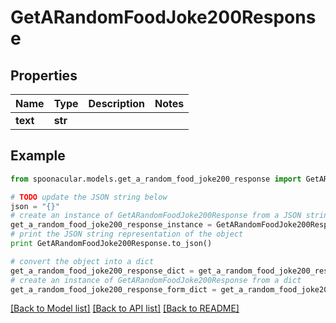# GetARandomFoodJoke200Response



## Properties

Name | Type | Description | Notes
------------ | ------------- | ------------- | -------------
**text** | **str** |  | 

## Example

```python
from spoonacular.models.get_a_random_food_joke200_response import GetARandomFoodJoke200Response

# TODO update the JSON string below
json = "{}"
# create an instance of GetARandomFoodJoke200Response from a JSON string
get_a_random_food_joke200_response_instance = GetARandomFoodJoke200Response.from_json(json)
# print the JSON string representation of the object
print GetARandomFoodJoke200Response.to_json()

# convert the object into a dict
get_a_random_food_joke200_response_dict = get_a_random_food_joke200_response_instance.to_dict()
# create an instance of GetARandomFoodJoke200Response from a dict
get_a_random_food_joke200_response_form_dict = get_a_random_food_joke200_response.from_dict(get_a_random_food_joke200_response_dict)
```
[[Back to Model list]](../README.md#documentation-for-models) [[Back to API list]](../README.md#documentation-for-api-endpoints) [[Back to README]](../README.md)


